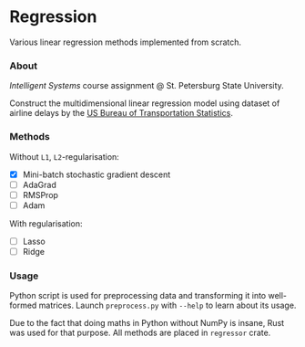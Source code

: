 # Regression

Various linear regression methods implemented from scratch.

### About

_Intelligent Systems_ course assignment @ St. Petersburg State University.

Construct the multidimensional linear regression model using dataset of airline delays by the [US Bureau of 
Transportation Statistics](https://www.transtats.bts.gov/OT_Delay/OT_DelayCause1.asp).

### Methods

Without `L1`, `L2`-regularisation:

- [x] Mini-batch stochastic gradient descent
- [ ] AdaGrad
- [ ] RMSProp
- [ ] Adam

With regularisation:

- [ ] Lasso
- [ ] Ridge

### Usage

Python script is used for preprocessing data and transforming it into well-formed matrices. 
Launch `preprocess.py` with `--help` to learn about its usage.

Due to the fact that doing maths in Python without NumPy is insane, Rust was used for that purpose.
All methods are placed in `regressor` crate.
